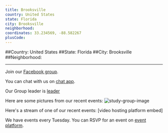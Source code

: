 ```yaml
---
title: Brooksville
country: United States
state: Florida
city: Brooksville
neighborhood: 
coordinates: 33.234569, -88.582267
plusCode:
---
```


##Country: United States
##State: Florida
##City: Brooksville
##Neighborhood: 
*****
Join our [Facebook group](https://www.facebook.com/groups/free.code.camp.brooksville.florida).

You can chat with us on [chat app]().

Our Group leader is [leader]()

Here are some pictures from our recent events:
![study-group-image]()

Here's a stream of one of our recent events:
[video hosting platform embed]

We have events every Tuesday. You can RSVP for an event on [event platform]().
